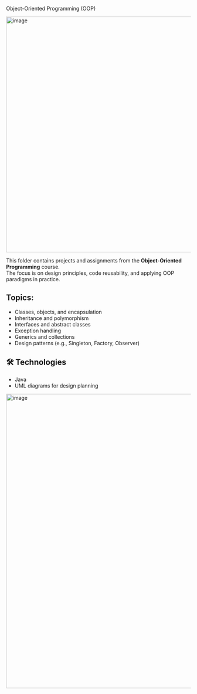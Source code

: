 Object-Oriented Programming (OOP)


<img width="705" height="642" alt="image" src="https://github.com/user-attachments/assets/d413ee61-1047-465f-9777-f8299dcba68d" />

This folder contains projects and assignments from the **Object-Oriented Programming** course.  
The focus is on design principles, code reusability, and applying OOP paradigms in practice.

## Topics:
- Classes, objects, and encapsulation  
- Inheritance and polymorphism  
- Interfaces and abstract classes  
- Exception handling  
- Generics and collections  
- Design patterns (e.g., Singleton, Factory, Observer)  

## 🛠️ Technologies
- Java
- UML diagrams for design planning  


<img width="1477" height="802" alt="image" src="https://github.com/user-attachments/assets/3c4e63c3-e3ad-497b-b316-506fb0d4e1db" />
